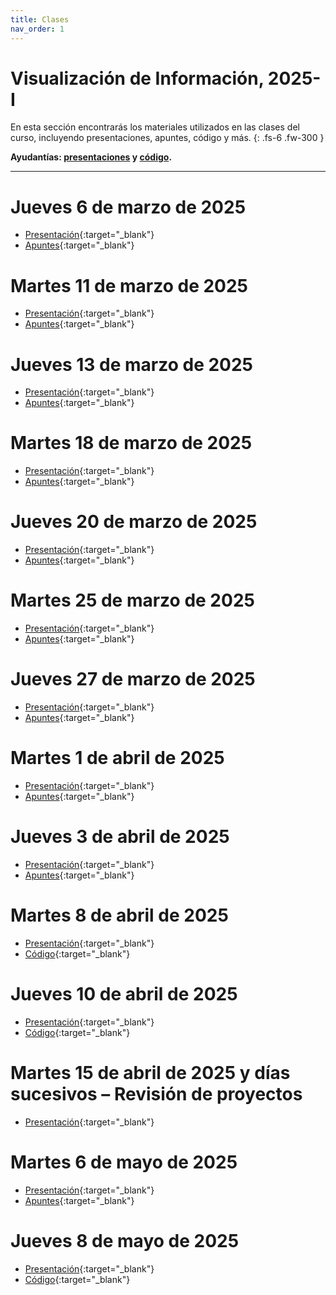 ```yaml
---
title: Clases
nav_order: 1
---
```


# Visualización de Información, 2025-I

En esta sección encontrarás los materiales utilizados en las clases del curso, incluyendo presentaciones, apuntes, código y más.
{: .fs-6 .fw-300 }

**Ayudantías: [presentaciones](https://infovis-puc-codigo-ayudantia.glitch.me/) y [código](https://glitch.com/edit/#!/infovis-puc-codigo-ayudantia).**

---

# Jueves 6 de marzo de 2025
- [Presentación](https://docs.google.com/presentation/d/12mQmJNBFKV4vEBPv6gaRRGTobFyEJS6ICmW57_8SHaE/edit){:target="_blank"}
- [Apuntes](https://docs.google.com/document/d/1Q9t7KXjZIGf0G5VbpvtaSQF_pMkVLsfqk-_wfmbsHKQ/edit?tab=t.0#heading=h.wrxfpif6r4ny){:target="_blank"}

# Martes 11 de marzo de 2025
- [Presentación](https://docs.google.com/presentation/d/1mcO3HXX69C63aT3UPwotDvqisq-VDkcZj7RDlQK5hpM/edit){:target="_blank"}
- [Apuntes](https://docs.google.com/document/d/1Q9t7KXjZIGf0G5VbpvtaSQF_pMkVLsfqk-_wfmbsHKQ/edit?tab=t.0#heading=h.75um1o7fmlsr){:target="_blank"}

# Jueves 13 de marzo de 2025
- [Presentación](https://docs.google.com/presentation/d/1atDLrv3M60GL3pRq2xPZFAgZJgu1set5017-GkT6AAI/edit){:target="_blank"}
- [Apuntes](https://docs.google.com/document/d/1Q9t7KXjZIGf0G5VbpvtaSQF_pMkVLsfqk-_wfmbsHKQ/edit?tab=t.0#heading=h.az5v6uty1gtd){:target="_blank"}


# Martes 18 de marzo de 2025
- [Presentación](https://docs.google.com/presentation/d/1fJJfuNCPvab1z6ygZHxukXmrlCTmknxj_H8iBXxniLM/edit){:target="_blank"}
- [Apuntes](https://docs.google.com/document/d/1Q9t7KXjZIGf0G5VbpvtaSQF_pMkVLsfqk-_wfmbsHKQ/edit?tab=t.0#heading=h.e0um6x8wnvkv){:target="_blank"}

# Jueves 20 de marzo de 2025
- [Presentación](https://docs.google.com/presentation/d/1BVxCgJ6L-26BmGWNJPA3RBgaQWre-IP9AlCzezU4Wbk/edit){:target="_blank"}
- [Apuntes](https://docs.google.com/document/d/1Q9t7KXjZIGf0G5VbpvtaSQF_pMkVLsfqk-_wfmbsHKQ/edit?tab=t.0#heading=h.kkldwvpjfmwd){:target="_blank"}

# Martes 25 de marzo de 2025
- [Presentación](https://docs.google.com/presentation/d/1JEhtKos38Hgj6gT9rznN9-3q9OeYaLHlKvyaEe0Nh6w/edit){:target="_blank"}
- [Apuntes](https://docs.google.com/document/d/1Q9t7KXjZIGf0G5VbpvtaSQF_pMkVLsfqk-_wfmbsHKQ/edit?tab=t.0#heading=h.h1nxik2gyd3f){:target="_blank"}

# Jueves 27 de marzo de 2025
- [Presentación](https://docs.google.com/presentation/d/1PSINwVYSD3ONZnltCKJS7Czh-AuSrIoArRhnVLlRQlk/edit){:target="_blank"}
- [Apuntes](https://docs.google.com/document/d/1Q9t7KXjZIGf0G5VbpvtaSQF_pMkVLsfqk-_wfmbsHKQ/edit?tab=t.0#heading=h.5n9f6wylfw1f){:target="_blank"}





# Martes 1 de abril de 2025
- [Presentación](https://docs.google.com/presentation/d/1IniE1Lfur96nc1HkKNrGgueS7kh4HAaRAdQ_Vvke9d0/edit){:target="_blank"}
- [Apuntes](https://docs.google.com/document/d/1Q9t7KXjZIGf0G5VbpvtaSQF_pMkVLsfqk-_wfmbsHKQ/edit?tab=t.0#heading=h.iv5vsty2sy7l){:target="_blank"}

# Jueves 3 de abril de 2025
- [Presentación](https://docs.google.com/presentation/d/1bxWtC_06af-Jp_UbpBgvP5t96lCej5vyclL2QjP7kN0/edit){:target="_blank"}
- [Apuntes](https://docs.google.com/document/d/1Q9t7KXjZIGf0G5VbpvtaSQF_pMkVLsfqk-_wfmbsHKQ/edit?tab=t.0#heading=h.97zrag8t4trb){:target="_blank"}



# Martes 8 de abril de 2025
- [Presentación](https://docs.google.com/presentation/d/1_DvexCtFzW9zxDgyTxfIBsjcs8iwKkpGKOO8soVLN_M/edit){:target="_blank"}
- [Código](https://glitch.com/edit/#!/infovis-code-clases?path=index.html%3A1%3A0){:target="_blank"}

# Jueves 10 de abril de 2025
- [Presentación](https://docs.google.com/presentation/d/1MZR_sjNo7Qs6MCDi-KyVzsX6h01W2Um0rQq63wpIADA/edit){:target="_blank"}
- [Código](https://glitch.com/edit/#!/infovis-code-clases?path=index.html%3A1%3A0){:target="_blank"}


# Martes 15 de abril de 2025 y días sucesivos – Revisión de proyectos
- [Presentación](https://docs.google.com/presentation/d/1x6hQTzEK4wQpYrJGykvNxYWaNoG2_LrdLTIFQjddcqc/edit){:target="_blank"}


# Martes 6 de mayo de 2025
- [Presentación](https://docs.google.com/presentation/d/1F83R3m8TFKGwHIH1H3pRnzSFolAdvRgOfSxa38mTO7w/edit){:target="_blank"}
- [Apuntes](https://docs.google.com/document/d/1Q9t7KXjZIGf0G5VbpvtaSQF_pMkVLsfqk-_wfmbsHKQ/edit?tab=t.0#heading=h.f6e8hrt4rg3v){:target="_blank"}

# Jueves 8 de mayo de 2025
- [Presentación](https://docs.google.com/presentation/d/1c-eMXz9O8mcbKW0VduPRPXOnNWwsHiNbEsBiTX8b4mY/edit){:target="_blank"}
- [Código](https://glitch.com/edit/#!/infovis-code-clases?path=3-intSon%2Findex.html%3A1%3A0){:target="_blank"}
